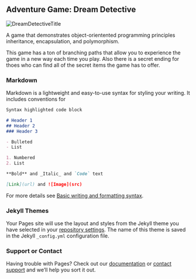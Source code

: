 ## Adventure Game: Dream Detective

![DreamDetectiveTitle](https://user-images.githubusercontent.com/101364456/163274140-c1bc5d6c-3efb-4726-876b-770cbc3d53de.JPG)

A game that demonstrates object-orientented programming principles inheritance, encapsulation, and polymorphism. 

This game has a ton of branching paths that allow you to experience the game in a new way each time you play. Also there is a secret ending for thoes who can find all of the secret items the game has to offer.

### Markdown

Markdown is a lightweight and easy-to-use syntax for styling your writing. It includes conventions for

```markdown
Syntax highlighted code block

# Header 1
## Header 2
### Header 3

- Bulleted
- List

1. Numbered
2. List

**Bold** and _Italic_ and `Code` text

[Link](url) and ![Image](src)
```

For more details see [Basic writing and formatting syntax](https://docs.github.com/en/github/writing-on-github/getting-started-with-writing-and-formatting-on-github/basic-writing-and-formatting-syntax).

### Jekyll Themes

Your Pages site will use the layout and styles from the Jekyll theme you have selected in your [repository settings](https://github.com/JackFrankwick/JackFrankwick.github.io/settings/pages). The name of this theme is saved in the Jekyll `_config.yml` configuration file.

### Support or Contact

Having trouble with Pages? Check out our [documentation](https://docs.github.com/categories/github-pages-basics/) or [contact support](https://support.github.com/contact) and we’ll help you sort it out.

